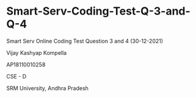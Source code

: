 # Smart-Serv-Coding-Test-Q-3-and-Q-4
 Smart Serv Online Coding Test Question 3 and 4 (30-12-2021)
 
 Vijay Kashyap Kompella
 
 AP18110010258
 
 CSE - D
 
 SRM University, Andhra Pradesh

